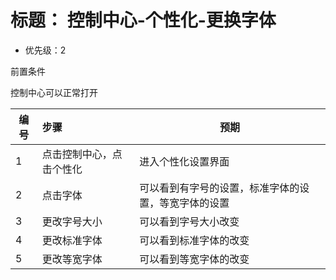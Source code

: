 # 标题： 控制中心-个性化-更换字体
* 优先级：2

前置条件

控制中心可以正常打开

| 编号 | 步骤                                | 预期                                                         |
| ---- | :---------------------------------- | ------------------------------------------------------------ |
| 1   |点击控制中心，点击个性化|	进入个性化设置界面|
| 2   |点击字体 |可以看到有字号的设置，标准字体的设置，等宽字体的设置|
| 3   |更改字号大小|	可以看到字号大小改变|
| 4   |更改标准字体  |	可以看到标准字体的改变|
| 5   |更改等宽字体  |  可以看到等宽字体的改变|